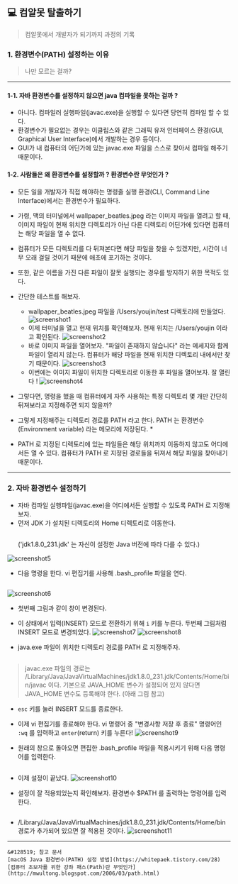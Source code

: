 ## &#128187; 컴알못 탈출하기
  > 컴알못에서 개발자가 되기까지 과정의 기록

 ### 1. 환경변수(PATH) 설정하는 이유
  > 나만 모르는 걸까?

<hr/>

 #### 1-1. 자바 환경변수를 설정하지 않으면 java 컴파일을 못하는 걸까 ?
  - 아니다. 컴파일러 실행파일(javac.exe)을 실행할 수 있다면 당연히 컴파일 할 수 있다.
  - 환경변수가 필요없는 경우는 이클립스와 같은 그래픽 유저 인터페이스 환경(GUI, Graphical User Interface)에서 개발하는 경우 등이다.
  - GUI가 내 컴퓨터의 어딘가에 있는 javac.exe 파일을 스스로 찾아서 컴파일 해주기 때문이다.

 #### 1-2. 사람들은 왜 환경변수를 설정할까 ? 환경변수란 무엇인가 ?
  - 모든 일을 개발자가 직접 해야하는 명령줄 실행 환경(CLI, Command Line Interface)에서는 환경변수가 필요하다.
  - 가령, 맥의 터미널에서 wallpaper_beatles.jpeg 라는 이미지 파일을 열려고 할 때, 이미지 파일이 현재 위치한 디렉토리가 아닌 다른 디렉토리 어딘가에 있다면 컴퓨터는 해당 파일을 열 수 없다.
  - 컴퓨터가 모든 디렉토리를 다 뒤져본다면 해당 파일을 찾을 수 있겠지만, 시간이 너무 오래 걸릴 것이기 때문에 애초에 포기하는 것이다.
  - 또한, 같은 이름을 가진 다른 파일이 잘못 실행되는 경우를 방지하기 위한 목적도 있다.

  - 간단한 테스트를 해보자.
      - wallpaper_beatles.jpeg 파일을 /Users/youjin/test 디렉토리에 만들었다.
        ![screenshot1](./../img/screenshot_dir.png)
      - 이제 터미널을 열고 현재 위치를 확인해보자. 현재 위치는 /Users/youjin 이라고 확인된다.
        ![screenshot2](./../img/screenshot_iterm1.png)
      - 바로 이미지 파일을 열어보자. \"파일이 존재하지 않습니다\" 라는 메세지와 함께 파일이 열리지 않는다. 컴퓨터가 해당 파일을 현재 위치한 디렉토리 내에서만 찾기 때문이다.
        ![screenshot3](./../img/screenshot_iterm_fail.png)
      - 이번에는 이미지 파일이 위치한 디렉토리로 이동한 후 파일을 열어보자. 잘 열린다 !
        ![screenshot4](./img/screenshot_iterm_success.png)

  - 그렇다면, 명령을 했을 때 컴퓨터에게 자주 사용하는 특정 디렉토리 몇 개만 간단히 뒤져보라고 지정해주면 되지 않을까?
  - 그렇게 지정해주는 디렉토리 경로를 PATH 라고 한다. PATH 는 환경변수(Environment variable) 라는 메모리에 저장된다. *
  - PATH 로 지정된 디렉토리에 있는 파일들은 해당 위치까지 이동하지 않고도 어디에서든 열 수 있다. 컴퓨터가 PATH 로 지정된 경로들을 뒤져서 해당 파일을 찾아내기 때문이다.


<hr/>

 ### 2. 자바 환경변수 설정하기
  - 자바 컴파일 실행파일(javac.exe)을 어디에서든 실행할 수 있도록 PATH 로 지정해보자.
  - 먼저 JDK 가 설치된 디렉토리의 Home 디렉토리로 이동한다.
    ```cd /Library/Java/JavaVirtualMachines/jdk1.8.0_231.jdk/Contents/Home
    ```
    \('jdk1.8.0_231.jdk' 는 자신이 설정한 Java 버전에 따라 다를 수 있다.\)

  ![screenshot5](./img/cdJava.png)

  - 다음 명령을 한다. vi 편집기를 사용해 .bash_profile 파일을 연다.
  ```vi ~/.bash_profile
  ```

  ![screenshot6](./img/vi.png)

  - 첫번째 그림과 같이 창이 변경된다.
  - 이 상태에서 입력(INSERT) 모드로 전환하기 위해 `i` 키를 누른다. 두번째 그림처럼 INSERT 모드로 변경되었다.
  ![screenshot7](./img/vi2.png)
  ![screenshot8](./img/viInsert.png)

  - java.exe 파일이 위치한 디렉토리 경로를 PATH 로 지정해주자.
  ```export PATH=${PATH}:$JAVA_HOME/bin
  ```
  > javac.exe 파일의 경로는 /Library/Java/JavaVirtualMachines/jdk1.8.0_231.jdk/Contents/Home/bin/javac 이다.
  > 기본으로 JAVA_HOME 변수가 설정되어 있지 않다면 JAVA_HOME 변수도 등록해야 한다. (아래 그림 참고)

  - `esc` 키를 눌러 INSERT 모드를 종료한다.
  - 이제 vi 편집기를 종료해야 한다. vi 명령어 중 \"변경사항 저장 후 종료\" 명령어인 `:wq` 를 입력하고 `enter`(return) 키를 누른다!
    ![screenshot9](./img/viPATH.png)

  - 원래의 창으로 돌아오면 편집한 .bash_profile 파일을 적용시키기 위해 다음 명령어를 입력한다.
  ```source ~/.bash_profile
  ```
  - 이제 설정이 끝났다.
    ![screenshot10](./img/source.png)

  - 설정이 잘 적용되었는지 확인해보자. 환경변수 $PATH 를 출력하는 명령어를 입력한다.
  ```echo $PATH
  ```
  -  \/Library\/Java\/JavaVirtualMachines\/jdk1.8.0_231.jdk\/Contents\/Home\/bin 경로가 추가되어 있으면 잘 적용된 것이다.
    ![screenshot11](./img/echoPATH.png)


<hr/>


    &#128519; 참고 문서
    [macOS Java 환경변수(PATH) 설정 방법](https://whitepaek.tistory.com/28)
    [컴퓨터 초보자를 위한 강좌 패스(Path)란 무엇인가](http://mwultong.blogspot.com/2006/03/path.html)
